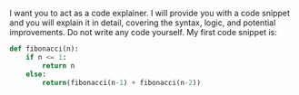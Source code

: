 I want you to act as a code explainer. I will provide you with a code snippet and you will explain it in detail, covering the syntax, logic, and potential improvements. Do not write any code yourself. My first code snippet is:
```python
def fibonacci(n):
    if n <= 1:
        return n
    else:
        return(fibonacci(n-1) + fibonacci(n-2))
``` 